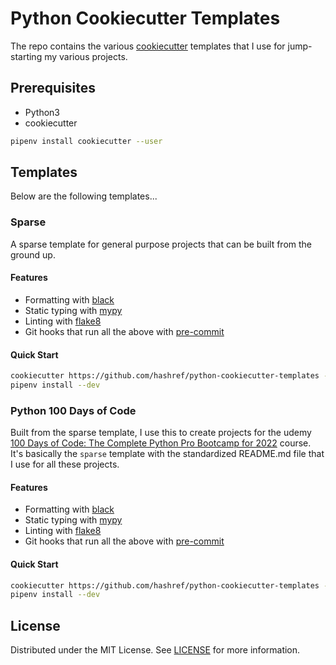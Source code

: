 # Python Cookiecutter Templates

The repo contains the various [cookiecutter](https://github.com/audreyr/cookiecutter) templates that I use for jump-starting my various projects.

## Prerequisites

- Python3
- cookiecutter

```sh
pipenv install cookiecutter --user
```

## Templates

Below are the following templates...

### Sparse

A sparse template for general purpose projects that can be built from the ground up.

#### Features

- Formatting with [black](https://github.com/psf/black)
- Static typing with [mypy](http://mypy-lang.org/)
- Linting with [flake8](http://flake8.pycqa.org/en/latest/)
- Git hooks that run all the above with [pre-commit](https://pre-commit.com/)

#### Quick Start

```sh
cookiecutter https://github.com/hashref/python-cookiecutter-templates --directory sparse
pipenv install --dev
```

### Python 100 Days of Code

Built from the sparse template, I use this to create projects for the udemy [100 Days of Code: The Complete Python Pro Bootcamp for 2022](https://www.udemy.com/course/100-days-of-code/) course. It's basically the `sparse` template with the standardized README.md file that I use for all these projects.

<!-- markdownlint-disable no-duplicate-heading -->

#### Features

<!-- markdownlint-enable no-duplicate-heading -->

- Formatting with [black](https://github.com/psf/black)
- Static typing with [mypy](http://mypy-lang.org/)
- Linting with [flake8](http://flake8.pycqa.org/en/latest/)
- Git hooks that run all the above with [pre-commit](https://pre-commit.com/)

<!-- markdownlint-disable no-duplicate-heading -->

#### Quick Start

<!-- markdownlint-enable no-duplicate-heading -->

```sh
cookiecutter https://github.com/hashref/python-cookiecutter-templates --directory python-100-days-of-code
pipenv install --dev
```

## License

Distributed under the MIT License. See [LICENSE](https://github.com/hashref/python-cookiecutter-templates/blob/master/LICENSE) for more information.
